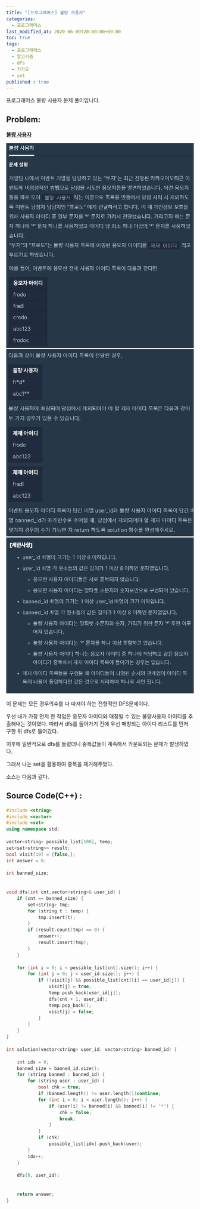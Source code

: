 ```yaml
---
title: "[프로그래머스] 불량 사용자"
categories: 
  - 프로그래머스
last_modified_at: 2020-06-09T20:00:00+09:00
toc: true
tags: 
  - 프로그래머스
  - 알고리즘
  - dfs
  - 카카오
  - set
published : true
---
```


프로그래머스 불량 사용자 문제 풀이입니다. 

Problem: 
-----
**[불량 사용자](https://programmers.co.kr/learn/courses/30/lessons/64064)**

![1](/assets/images/프로그래머스/불량사용자_1.png)
![1](/assets/images/프로그래머스/불량사용자_2.png)
![1](/assets/images/프로그래머스/불량사용자_3.png)

이 문제는 모든 경우의수를 다 따져야 하는 전형적인 DFS문제이다. 

우선 내가 가장 먼저 한 작업은 응모자 아이디와 매칭될 수 있는 불량사용자 아이디를 추출해내는 것이였다. 따라서 dfs를 들어가기 전에 우선 매칭되는 아이디 리스트를 먼저 구한 뒤 dfs로 들어갔다. 

이후에 일반적으로 dfs를 돌렸더니 중복값들이 계속해서 카운트되는 문제가 발생하였다. 

그래서 나는 set을 활용하여 중복을 제거해주었다. 

소스는 다음과 같다. 

Source Code(C++)  :
----- 
```cpp
#include <string>
#include <vector>
#include <set>
using namespace std;

vector<string> possible_list[100], temp;
set<set<string>> result;
bool visit[10] = {false,};
int answer = 0;

int banned_size;


void dfs(int cnt,vector<string>& user_id) {
	if (cnt == banned_size) {
		set<string> tmp;
		for (string t : temp) {
			tmp.insert(t);
		}
		if (result.count(tmp) == 0) {
			answer++;
			result.insert(tmp);
		}
	}

	for (int i = 0; i < possible_list[cnt].size(); i++) {
		for (int j = 0; j < user_id.size(); j++) {
			if (!visit[j] && possible_list[cnt][i] == user_id[j]) {
				visit[j] = true;
				temp.push_back(user_id[j]);
				dfs(cnt + 1, user_id);
				temp.pop_back();
				visit[j] = false;
			}
		}
	}
}

int solution(vector<string> user_id, vector<string> banned_id) {
	
	int idx = 0;
	banned_size = banned_id.size();
	for (string banned : banned_id) {
		for (string user : user_id) {
			bool chk = true;
			if (banned.length() != user.length())continue;
			for (int i = 0; i < user.length(); i++) {
				if (user[i] != banned[i] && banned[i] != '*') {
					chk = false;
					break;
				}
			}
			if (chk)
				possible_list[idx].push_back(user);
		}
		idx++;
	}

	dfs(0, user_id);


	return answer;
}

```